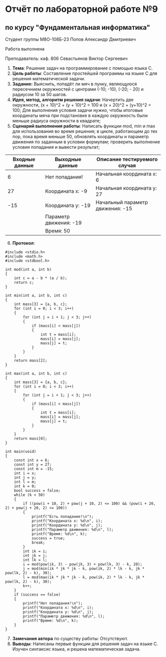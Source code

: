 # Отчёт по лабораторной работе №9
## по курсу "Фундаментальная информатика"

Студент группы М8О-108Б-23 Попов Александр Дмитриевич

Работа выполнена

Преподаватель: каф. 806 Севастьянов Виктор Сергеевич

1. **Тема**: Решение задач на программирование с помощью языка C.
2. **Цель работы**: Составление простейшей программы на языке C для решения математической задачи.
3. **Задание:** Выяснить, попадёт ли мяч в лунку, являющуюся пересечнием окружностей с центрами (-10; -10), (-20; - 20) и радиусом 10 за 50 шагов.
4. **Идея, метод, алгоритм решения задачи**: Начертить две окружности, (x + 10)^2 + (y + 10)^2 = 100 и (x + 20)^2 + (y+10)^2 = 100; Для выполнения условия задачи нужно, чтобы итоговые координаты мяча при подстановке в каждую окружность были меньше радиуса окружности в квадрате;
5. **Сценарий выполнения работы**: Написать функции mod, min и max для использования во время решения; в цикле, работающем до тех пор, пока время меньше 50, обновлять координаты и параметр движения по заданным в условии формулам; проверить выполнение условия попадания и вывести результат;

| Входные данные | Выходные данные                        | Описание тестируемого случая                    |
|----------------|----------------------------------------|-------------------------------------------------|
| 6              | Нет попадания!                         | Начальная координата x: 6                       |
| 27             | Координата x: -9                       | Начальная координата y: 27                      |
| -15            | Координата y: -19                      | Начальный параметр движения: -15                |
|                | Параметр движения: -19                 |                                                 |
|                | Время: 50                              |                                                 |
6. **Протокол**:
```
#include <stdio.h>
#include <math.h>
#include <stdbool.h>

int mod(int a, int b)
{
    int c = a - b * (a / b);
    return c;
}

int min(int a, int b, int c)
{
    int mass[3] = {a, b, c};
    for (int i = 0; i < 3; i++)
    {
        for (int j = i + 1; j < 3; j++)
        {
            if (mass[i] < mass[j])
            {
                int t = mass[i];
                mass[i] = mass[j];
                mass[j] = t;
            }
        }
    }
    return mass[2];
}

int max(int a, int b, int c)
{
    int mass[3] = {a, b, c};
    for (int i = 0; i < 3; i++)
    {
        for (int j = i + 1; j < 3; j++)
        {
            if (mass[i] < mass[j])
            {
                int t = mass[i];
                mass[i] = mass[j];
                mass[j] = t;
            }
        }
    }
    return mass[0];
}

int main(void)
{
    const int x = 6;
    const int y = 27;
    const int m = -15;
    int i = x;
    int j = y;
    int l = m;
    int k = 0;
    bool success = false;
    while (k < 50)
    {
        if ((pow(i + 10, 2) + pow(j + 10, 2) <= 100) && (pow(i + 20, 2) + pow(j + 20, 2) <= 100))
        {
            printf("Есть попадание!\n");
            printf("Координата x: %d\n", i);
            printf("Координата y: %d\n", j);
            printf("Параметр движения: %d\n", l);
            printf("Время: %d\n", k);
            success = true;
            break;
        }
        int ik = i;
        int jk = j;
        int lk = l;
        i = mod(pow(ik, 3) - pow(jk, 3) + pow(lk, 3) - k, 20);
        j = mod(min(ik * jk * jk - k, pow(ik, 2) * lk - k, jk * pow(lk, 2) - k), 30);
        l = mod(max(ik * jk * jk - k, pow(ik, 2) * lk - k, jk * pow(lk, 2) - k), 30);
        k++;
    }
    if (success == false)
    {
        printf("Нет попадания!\n");
        printf("Координата x: %d\n", i);
        printf("Координата y: %d\n", j);
        printf("Параметр движения: %d\n", l);
        printf("Время: %d\n", k);
    }
}
```
7. **Замечания автора** по существу работы: Отсутствуют.
8. **Выводы**: Написаны первые функции для решения задач на языке C. Изучен синтаксис языка, и решена математическая задача.
